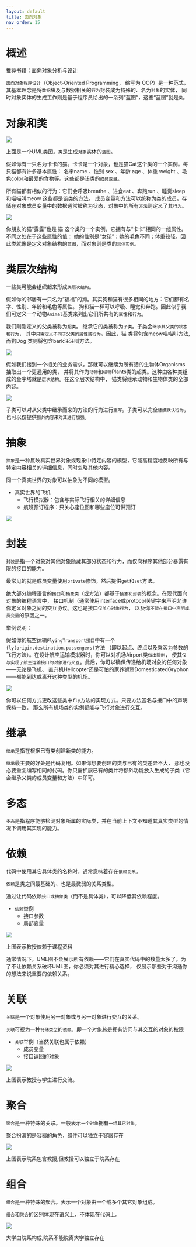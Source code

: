 ```yaml
---
layout: default
title: 面向对象
nav_order: 15
---
```


# 概述

推荐书籍：[面向对象分析与设计](https://book.douban.com/subject/11509672/)

`面向对象程序设计`（Object-Oriented Programming， 缩写为 OOP）是一种范式，
其基本理念是将`数据`块及与数据相关的`行为`封装成为特殊的、名为`对象`的实体，
同时对象实体的生成工作则是基于程序员给出的一系列“蓝图”，这些“蓝图”就是`类`。

# 对象和类

![](https://cdn.jsdelivr.net/gh/guosonglu/images@master/blog-img/202111171554071.png)

上面是一个UML类图。`类`是生成`对象`实体的`蓝图`。

假如你有一只名为卡卡的猫。卡卡是一个对象，也是猫Cat这个类的一个实例。每只猫都有许多基本属性：
名字name 、性别 sex 、年龄 age 、体重 weight 、毛色color和最爱的食物等。这些都是该类的`成员变量`。

所有猫都有相似的行为：它们会呼吸breathe 、进食eat 、奔跑run 、睡觉sleep和喵喵叫meow 这些都是该类的方法。
成员变量和方法可以统称为类的成员。存储在对象成员变量中的数据通常被称为状态，对象中的所有`方法`则定义了其`行为`。

![](https://cdn.jsdelivr.net/gh/guosonglu/images@master/blog-img/202111171604948.png)

你朋友的猫“露露”也是 猫 这个类的一个实例。它拥有与“卡卡”相同的一组属性。不同之处在于这些属性的值：
她的性别是“女孩”；她的毛色不同；体重较轻。因此类就像是定义对象结构的`蓝图`，而对象则是类的`具体实例`。

# 类层次结构

一些类可能会组织起来形成`类层次结构`。

假如你的邻居有一只名为“福福”的狗。其实狗和猫有很多相同的地方：它们都有名字、性别、年龄和毛色等属性。
狗和猫一样可以呼吸、睡觉和奔跑。因此似乎我们可定义一个动物`Animal`基类来列出它们所共有的`属性`和`行为`。


我们刚刚定义的父类被称为`超类`。 继承它的类被称为`子类`。子类会`继承其父类的状态和行为`，
其中`只需定义不同于父类的属性或行为`。因此，猫 类将包含meow喵喵叫方法,而狗Dog 类则将包含bark汪汪叫方法。

![](https://cdn.jsdelivr.net/gh/guosonglu/images@master/blog-img/202111171609043.png)

假如我们接到一个相关的业务需求，那就可以继续为所有活的生物体Organisms抽取出一个更通用的类，
并将其作为`动物`和`植物`Plants类的超类。这种由各种类组成的金字塔就是`层次结构`。在这个层次结构中，
猫类将继承动物和生物体类的全部内容。

![](https://cdn.jsdelivr.net/gh/guosonglu/images@master/blog-img/202111171611560.png)

子类可以对从父类中继承而来的方法的行为进行`重写`。子类可以完全`替换默认行为`，也可以仅提供`额外内容来对其进行加强`。

# 抽象

`抽象`是一种反映真实世界对象或现象中特定内容的模型，它能高精度地反映所有与特定内容相关的详细信息，同时忽略其他内容。

同一个真实世界的对象可以抽象为不同的模型。

- 真实世界的飞机
  - 飞行模拟器：包含与实际飞行相关的详细信息
  - 航班预订程序：只关心座位图和哪些座位可供预订

![](https://cdn.jsdelivr.net/gh/guosonglu/images@master/blog-img/202111171626805.png)

# 封装

`封装`是指一个对象对其他对象隐藏其部分状态和行为，而仅向程序其他部分暴露有限的接口的能力。

最常见的就是成员变量使用`private`修饰，然后提供`get`和`set`方法。

绝大部分编程语言的`接口`和`抽象类`（或方法）都基于`抽象和封装`的概念。在现代面向对象的编程语言中，
接口机制（通常使用interface或protocol关键字来声明允许你定义对象之间的交互协议。这也是接口`仅关心对象行为`，
以及你`不能在接口中声明成员变量`的原因之一。

举例说明：

假如你的航空运输`FlyingTransport接口`中有一个`fly(origin,destination,passengers)`方法
（即以起点、终点以及乘客为参数的飞行方法）。在设计航空运输模拟器时，你可以对机场Airport类`做出限制`，
使其`仅与实现了航空运输接口的对象进行交互`。此后，你可以确保传递给机场对象的任何对象——无论是飞机、
直升机Helicopter还是可怕的家养狮鹫DomesticatedGryphon——都能到达或离开这种类型的机场。

![](https://cdn.jsdelivr.net/gh/guosonglu/images@master/blog-img/202111171654786.png)

你可以任何方式更改这些类中`fly`方法的实现方式。只要方法签名与接口中的声明保持一致，
那么所有机场类的实例都能与飞行对象进行交互。

# 继承

`继承`是指在根据已有类创建新类的能力。

`继承`最主要的好处是代码复用。如果你想要创建的类与已有的类差异不大，
那也没必要重复编写相同的代码。你只需扩展已有的类并将额外功能放入生成的子类（它会继承父类的成员变量和方法）中即可。

# 多态

`多态`是指程序能够检测对象所属的实际类，并在当前上下文不知道其真实类型的情况下调用其实现的能力。

# 依赖

代码中使用其它具体类的名称时，通常意味着存在`依赖关系`。

`依赖`是类之间最基础的、也是最微弱的关系类型。

通过让代码依赖`接口或抽象类`（而不是具体类），可以降低其依赖程度。

- `依赖`举例
  - 接口参数
  - 局部变量

![](https://cdn.jsdelivr.net/gh/guosonglu/images@master/blog-img/202111171748293.png)

上图表示教授依赖于课程资料

通常情况下，UML图不会展示所有依赖——它们在真实代码中的数量太多了。为了不让依赖关系破坏UML图，你必须对其进行精心选择，
仅展示那些对于沟通你的想法来说重要的依赖关系。

# 关联

`关联`是一个对象使用另一对象或与另一对象进行交互的关系。

`关联`可视为一种`特殊类型`的`依赖`。即一个对象总是拥有访问与其交互的对象的权限

- `关联`举例（当然关联也属于依赖）
  - 成员变量
  - 接口返回的对象

![](https://cdn.jsdelivr.net/gh/guosonglu/images@master/blog-img/202111171756754.png)

上图表示教授与学生进行交流。

# 聚合

`聚合`是一种特殊的关联。一般表示`一个对象`拥有`一组其它对象`。

聚合扮演的是容器的角色，组件可以独立于容器存在

![](https://cdn.jsdelivr.net/gh/guosonglu/images@master/blog-img/202111171820628.png)

上图表示院系包含教授,但教授可以独立于院系存在

# 组合

`组合`是一种特殊的聚合。表示一个对象由一个或多个其它对象组成。

`组合`和`聚合`的区别体现在语义上，不体现在代码上。

![](https://cdn.jsdelivr.net/gh/guosonglu/images@master/blog-img/20211117230829.png)

大学由院系构成,院系不能脱离大学独立存在



